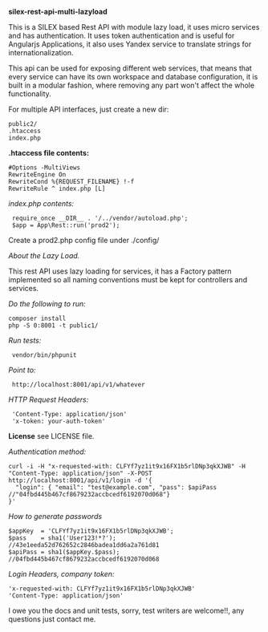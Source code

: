 
**silex-rest-api-multi-lazyload**

This is a SILEX based Rest API with module lazy load, it uses micro services and has authentication.
It uses token authentication and is useful for Angularjs Applications, it also uses Yandex service to translate strings for internationalization.

This api can be used for exposing different web services, that means that every service can have its own workspace and database configuration,
it is built in a modular fashion, where removing any part won't affect the whole functionality.

For multiple API interfaces, just create a new dir:

```
public2/
.htaccess
index.php
````
    
**.htaccess file contents:**
 ```
 #Options -MultiViews
 RewriteEngine On
 RewriteCond %{REQUEST_FILENAME} !-f
 RewriteRule ^ index.php [L]
```
*index.php contents:*
```
 require_once __DIR__ . '/../vendor/autoload.php';
 $app = App\Rest::run('prod2');
```

Create a prod2.php config file under ./config/

_About the Lazy Load._

This rest API uses lazy loading for services, it has a Factory pattern implemented so all naming conventions must be kept for controllers and services.


*Do the following to run:*

```
composer install 
php -S 0:8001 -t public1/
```
*Run tests:*
```
 vendor/bin/phpunit 
```

*Point to:*
```
 http://localhost:8001/api/v1/whatever
```

*HTTP Request Headers:*
```
 'Content-Type: application/json'
 'x-token: your-auth-token'
```

**License**
see LICENSE file.

*Authentication method:*

```
curl -i -H "x-requested-with: CLFYf7yz1it9x16FX1b5rlDNp3qkXJWB" -H "Content-Type: application/json" -X-POST http://localhost:8001/api/v1/login -d '{
  "login": { "email": "test@example.com", "pass": $apiPass //"04fbd445b467cf8679232accbcedf6192070d068"}
}'
```

*How to generate passwords*

```   
$appKey  = 'CLFYf7yz1it9x16FX1b5rlDNp3qkXJWB';
$pass    = sha1('User123!*?'); //43e1eeda52d762652c2846badea1dd6a2a761d81
$apiPass = sha1($appKey.$pass); //04fbd445b467cf8679232accbcedf6192070d068
```

*Login Headers, company token:*
```
'x-requested-with: CLFYf7yz1it9x16FX1b5rlDNp3qkXJWB'
'Content-Type: application/json'
```

I owe you the docs and unit tests, sorry, test writers are welcome!!, any questions just contact me.

